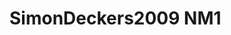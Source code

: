 # SimonDeckers2009 NM1
<a name="material" />
<script type="application/ld+json">

  {
    "@context": "https://schema.org/",
    "@type": "ChemicalSubstance",
    "http://purl.org/dc/terms/conformsTo":
      {
        "@type": "CreativeWork",
        "@id": "https://bioschemas.org/profiles/ChemicalSubstance/0.4-RELEASE/"
      },
    "@id": "https://egonw.github.io/nanowiki/nanowiki170.html#material",
    "name": "SimonDeckers2009 NM1",
    "sameAs: "http://127.0.0.1/mediawiki/index.php/Special:URIResolver/SimonDeckers2009_NM1"
  }
</script>

